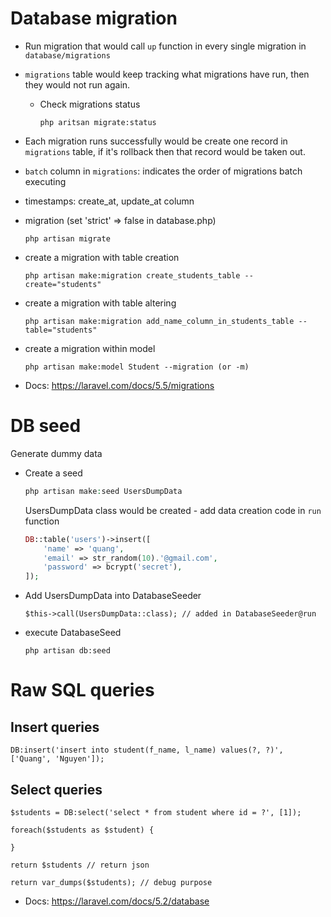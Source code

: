 # Database migration

* Run migration that would call `up` function in every single migration in `database/migrations`

* `migrations` table would keep tracking what migrations have run, then they would not run again.

  * Check migrations status

    ```
    php aritsan migrate:status
    ```

* Each migration runs successfully would be create one record in `migrations` table, if it's rollback then that record would be taken out.

* `batch` column in `migrations`: indicates the order of migrations batch executing

* timestamps: create_at, update_at column

* migration (set 'strict' => false in database.php) 

  ```
  php artisan migrate
  ```

* create a migration with table creation

  ```
  php artisan make:migration create_students_table --create="students"
  ```

* create a migration with table altering

  ```
  php artisan make:migration add_name_column_in_students_table --table="students"
  ```

* create a migration within model

  ```
  php artisan make:model Student --migration (or -m)
  ```

* Docs: https://laravel.com/docs/5.5/migrations



# DB seed

Generate dummy data

* Create a seed

  ```php
  php artisan make:seed UsersDumpData
  ```

  UsersDumpData class would be created - add data creation code in `run` function

  ```php
  DB::table('users')->insert([
      'name' => 'quang',
      'email' => str_random(10).'@gmail.com',
      'password' => bcrypt('secret'),
  ]);
  ```

* Add UsersDumpData into DatabaseSeeder

  ```
  $this->call(UsersDumpData::class); // added in DatabaseSeeder@run
  ```

* execute DatabaseSeed

  ```
  php artisan db:seed
  ```

  

# Raw SQL queries

## Insert queries

```
DB:insert('insert into student(f_name, l_name) values(?, ?)', ['Quang', 'Nguyen']);
```

## Select queries

```php+HTML
$students = DB:select('select * from student where id = ?', [1]);

foreach($students as $student) {
    
}

return $students // return json

return var_dumps($students); // debug purpose
```

* Docs: https://laravel.com/docs/5.2/database

